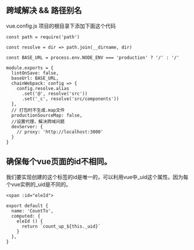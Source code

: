## 跨域解决 && 路径别名

vue.config.js 项目的根目录下添加下面这个代码

```
const path = require('path')

const resolve = dir => path.join(__dirname, dir)

const BASE_URL = process.env.NODE_ENV === 'production' ? '/' : '/'

module.exports = {
  lintOnSave: false,
  baseUrl: BASE_URL,
  chainWebpack: config => {
    config.resolve.alias
      .set('@', resolve('src'))
      .set('_c', resolve('src/components'))
  },
  // 打包时不生成.map文件
  productionSourceMap: false,
  //设置代理，解决跨域问题
  devServer: {
    // proxy: 'http://localhost:3000'
  }
}

```
## 确保每个vue页面的id不相同。
我们要实现创建的这个标签的id是唯一的，可以利用vue中_uid这个属性。因为每个vue实例的_uid是不同的。

```
<span :id="eleId">

export default {
  name: 'CountTo',
  computed: {
    eleId () {
      return `count_up_${this._uid}`
    }
  },
}
```